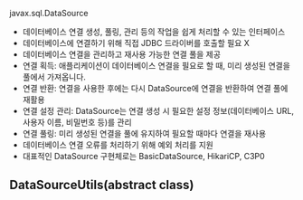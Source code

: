 javax.sql.DataSource
- 데이터베이스 연결 생성, 풀링, 관리 등의 작업을 쉽게 처리할 수 있는 인터페이스
- 데이터베이스에 연결하기 위해 직접 JDBC 드라이버를 호출할 필요 X
- 데이터베이스 연결을 관리하고 재사용 가능한 연결 풀을 제공
- 연결 획득: 애플리케이션이 데이터베이스 연결을 필요로 할 때, 미리 생성된 연결을 풀에서 가져옵니다.
- 연결 반환: 연결을 사용한 후에는 다시 DataSource에 연결을 반환하여 연결 풀에 재활용
- 연결 설정 관리: DataSource는 연결 생성 시 필요한 설정 정보(데이터베이스 URL, 사용자 이름, 비밀번호 등)를 관리
- 연결 풀링: 미리 생성된 연결을 풀에 유지하여 필요할 때마다 연결을 재사용
- 데이터베이스 연결 오류를 처리하기 위해 예외 처리를 지원
- 대표적인 DataSource 구현체로는 BasicDataSource, HikariCP, C3P0

DataSourceUtils(abstract class)
- 
